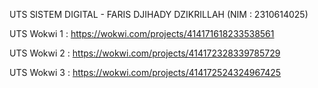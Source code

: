UTS SISTEM DIGITAL - FARIS DJIHADY DZIKRILLAH (NIM : 2310614025)

UTS Wokwi 1 : https://wokwi.com/projects/414171618233538561

UTS Wokwi 2 : https://wokwi.com/projects/414172328339785729

UTS Wokwi 3 : https://wokwi.com/projects/414172524324967425
